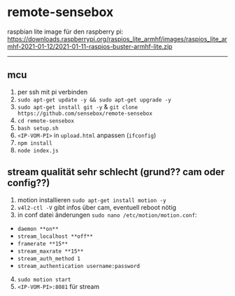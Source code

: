# remote-sensebox

raspbian lite image für den raspberry pi: https://downloads.raspberrypi.org/raspios_lite_armhf/images/raspios_lite_armhf-2021-01-12/2021-01-11-raspios-buster-armhf-lite.zip

---

mcu
---
1. per ssh mit pi verbinden
2. `sudo apt-get update -y && sudo apt-get upgrade -y`
3. `sudo apt-get install git -y` & `git clone https://github.com/sensebox/remote-sensebox`
4. `cd remote-sensebox`
5. `bash setup.sh`
6. `<IP-VOM-PI>` in `upload.html` anpassen (`ifconfig`)
7. `npm install`
8. `node index.js`

stream qualität sehr schlecht (grund?? cam oder config??)
-----------------------------
1. motion installieren `sudo apt-get install motion -y`
2. `v4l2-ctl -V` gibt infos über cam, eventuell reboot nötig
3. in conf datei änderungen `sudo nano /etc/motion/motion.conf`:
  * `daemon **on**`
  * `stream_localhost **off**`
  * `framerate **15**`
  * `stream_maxrate **15**`
  * `stream_auth_method 1`
  * `stream_authentication username:password`
4. `sudo motion start`
5. `<IP-VOM-PI>:8081` für stream
